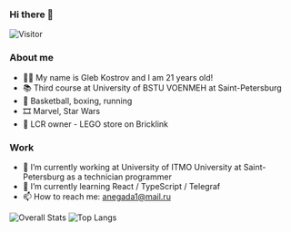 ### Hi there 👋

![Visitor](https://visitor-badge.laobi.icu/badge?page_id=username.GlebVarVar)

### About me
- 🙋‍♂️ My name is Gleb Kostrov and I am 21 years old!
- 📚 Third course at University of BSTU VOENMEH at Saint-Petersburg
- 🏀 Basketball, boxing, running
- 🎞️ Marvel, Star Wars
- 🧱 LCR owner - LEGO store on Bricklink

### Work
- 🔭 I’m currently working at University of ITMO University at Saint-Petersburg as a technician programmer
- 🌱 I’m currently learning React / TypeScript / Telegraf
- 📫 How to reach me: anegada1@mail.ru


![Overall Stats](https://github-readme-stats.vercel.app/api?username=GlebVarVar&count_private=true&show_icons=true&hide=contribs)
![Top Langs](https://github-readme-stats.vercel.app/api/top-langs/?username=GlebVarVar&layout=compact&hide=Python)




